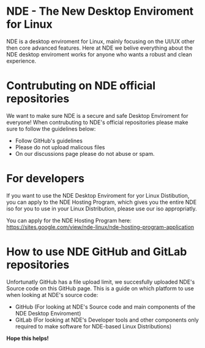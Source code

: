 # NDE - The New Desktop Enviroment for Linux

NDE is a desktop enviroment for Linux, mainly focusing on the UI/UX other then core advanced features. Here at NDE we belive everything about the NDE desktop enviroment works for anyone who wants a robust and clean experience.

# Contrubuting on NDE official repositories

We want to make sure NDE is a secure and safe Desktop Enviroment for everyone! When contrubuting to NDE's official repositories please make sure to follow the guidelines below:

- Follow GitHub's guidelines
- Please do not upload malicous files
- On our discussions page please do not abuse or spam.

# For developers

If you want to use the NDE Desktop Enviroment for yor Linux Distibution, you can apply to the NDE Hosting Program, which gives you the entire NDE iso for you to use in your Linux Distribution, please use our iso appropriatly.

You can apply for the NDE Hosting Program here: https://sites.google.com/view/nde-linux/nde-hosting-program-application

# How to use NDE GitHub and GitLab repositories

Unfortunatly GitHub has a file upload limit, we succesfully uploaded NDE's Source code on this GitHub page. This is a guide on which platform to use when looking at NDE's source code:

- GitHub (For looking at NDE's Source code and main components of the NDE Desktop Enviroment)
- GitLab (For looking at NDE's Developer tools and other components only required to make software for NDE-based Linux Distributions)

**Hope this helps!**
